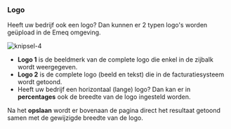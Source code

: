 ### Logo

Heeft uw bedrijf ook een logo? Dan kunnen er 2 typen logo's worden geüpload in de Emeq omgeving.

![knipsel-4](https://user-images.githubusercontent.com/95087870/147405993-f3185346-8185-4426-85a3-3247f862356b.png)

- **Logo 1** is de beeldmerk van de complete logo die enkel in de zijbalk wordt weergegeven. 
- **Logo 2** is de complete logo (beeld en tekst) die in de facturatiesysteem wordt getoond. 
- Heeft uw bedrijf een horizontaal (lange) logo? Dan kan er in **percentages** ook de breedte van de logo ingesteld worden. 

Na het **opslaan** wordt er bovenaan de pagina direct het resultaat getoond samen met de gewijzigde breedte van de logo. 
